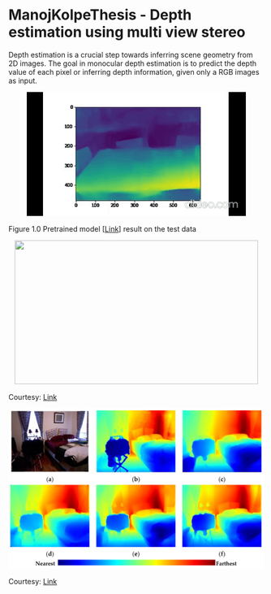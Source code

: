 # ManojKolpeThesis - Depth estimation using multi view stereo 
Depth estimation is a crucial step towards inferring scene geometry from 2D images. The goal in monocular depth estimation is to predict the depth value of each pixel or inferring depth information, given only a RGB images as input.

<p align="center">
  <img  src="literature/test_depth.gif">
</p>

Figure 1.0 Pretrained model  [[Link](https://aaltoml.github.io/GP-MVS/)] result on the test data

<p align="center">
  <img width="480" height="283" src="literature/Glossary/Pictures/depth_estimation.gif">
</p>

Courtesy: [Link](https://www.google.com/url?sa=i&url=https%3A%2F%2Fwww.mdpi.com%2F1424-8220%2F21%2F1%2F54&psig=AOvVaw1Z_IIELQkBeOsCJuiD2j8k&ust=1643441741590000&source=images&cd=vfe&ved=0CAwQjhxqFwoTCODUq_Wt0_UCFQAAAAAdAAAAABAO)

<p align="center">
  <img  src="literature/Glossary/Pictures/depth.png">
</p>


Courtesy: [Link](https://www.google.com/url?sa=i&url=https%3A%2F%2Ftowardsdatascience.com%2Fself-supervised-depth-estimation-breaking-down-the-ideas-f212e4f05ffa&psig=AOvVaw3va8tQsBacFhanuNSUk6Dk&ust=1643439567895000&source=images&cd=vfe&ved=0CAwQjhxqFwoTCPC8ueql0_UCFQAAAAAdAAAAABA2)

